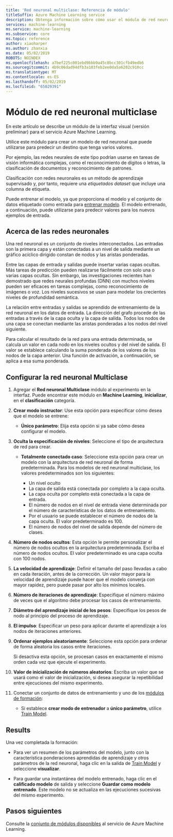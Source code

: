 ```yaml
---
title: 'Red neuronal multiclase: Referencia de módulo'
titleSuffix: Azure Machine Learning service
description: Obtenga información sobre cómo usar el módulo de red neuronal Multiclase en el servicio Azure Machine Learning para crear un modelo de red neuronal que puede utilizarse para predecir un destino que tenga varios valores.
services: machine-learning
ms.service: machine-learning
ms.subservice: core
ms.topic: reference
author: xiaoharper
ms.author: zhanxia
ms.date: 05/02/2019
ROBOTS: NOINDEX
ms.openlocfilehash: a7bef225c001ebd9bbb9a45c8bcc301cfb49edb6
ms.sourcegitcommit: 4b9c06dad94dfb3a103feb2ee0da5a6202c910cc
ms.translationtype: MT
ms.contentlocale: es-ES
ms.lasthandoff: 05/02/2019
ms.locfileid: "65029391"
---
```

# <a name="multiclass-neural-network-module"></a>Módulo de red neuronal multiclase

En este artículo se describe un módulo de la interfaz visual (versión preliminar) para el servicio Azure Machine Learning.

Utilice este módulo para crear un modelo de red neuronal que puede utilizarse para predecir un destino que tenga varios valores. 

Por ejemplo, las redes neurales de este tipo podrían usarse en tareas de visión informática complejas, como el reconocimiento de dígitos o letras, la clasificación de documentos y reconocimiento de patrones.

Clasificación con redes neuronales es un método de aprendizaje supervisado y, por tanto, requiere una *etiquetados dataset* que incluye una columna de etiqueta.

Puede entrenar el modelo, ya que proporciona el modelo y el conjunto de datos etiquetado como entrada para [entrenar modelo](./train-model.md). El modelo entrenado, a continuación, puede utilizarse para predecir valores para los nuevos ejemplos de entrada.  

## <a name="about-neural-networks"></a>Acerca de las redes neuronales

Una red neuronal es un conjunto de niveles interconectados. Las entradas son la primera capa y están conectadas a un nivel de salida mediante un gráfico acíclico dirigido constan de nodos y las aristas ponderadas.

Entre las capas de entrada y salidas puede insertar varias capas ocultas. Más tareas de predicción pueden realizarse fácilmente con solo una o varias capas ocultas. Sin embargo, las investigaciones recientes han demostrado que redes neurales profundas (DNN) con muchos niveles pueden ser eficaces en tareas complejas, como reconocimiento de imágenes o voz. Los niveles sucesivos se usan para modelar los crecientes niveles de profundidad semántica.

La relación entre entradas y salidas se aprendido de entrenamiento de la red neuronal en los datos de entrada. La dirección del grafo procede de las entradas a través de la capa oculta y la capa de salida. Todos los nodos de una capa se conectan mediante las aristas ponderadas a los nodos del nivel siguiente.

Para calcular el resultado de la red para una entrada determinada, se calcula un valor en cada nodo en los niveles ocultos y del nivel de salida. El valor se establece calculando la suma ponderada de los valores de los nodos de la capa anterior. Una función de activación, a continuación, se aplica a esa suma ponderada.

## <a name="configure-multiclass-neural-network"></a>Configurar la red neuronal Multiclase

1. Agregar el **Red neuronal Multiclase** módulo al experimento en la interfaz. Puede encontrar este módulo en **Machine Learning**, **inicializar**, en el **clasificación** categoría.

2. **Crear modo instructor**: Use esta opción para especificar cómo desea que el modelo se entrene:

    - **Único parámetro**: Elija esta opción si ya sabe cómo desea configurar el modelo.

    

3. **Oculta la especificación de niveles**: Seleccione el tipo de arquitectura de red para crear.

    - **Totalmente conectado caso**: Seleccione esta opción para crear un modelo con la arquitectura de red neuronal de forma predeterminada. Para los modelos de red neuronal multiclase, los valores predeterminados son los siguientes:

        - Un nivel oculto
        - La capa de salida está conectada por completo a la capa oculta.
        - La capa oculta por completo está conectada a la capa de entrada.
        - El número de nodos en el nivel de entrada viene determinada por el número de características de los datos de entrenamiento.
        - Por el usuario se puede establecer el número de nodos de la capa oculta. El valor predeterminado es 100.
        - El número de nodos del nivel de salida depende del número de clases.
  
   

5. **Número de nodos ocultos**: Esta opción le permite personalizar el número de nodos ocultos en la arquitectura predeterminada. Escriba el número de nodos ocultos. El valor predeterminado es una capa oculta con 100 nodos.

6. **La velocidad de aprendizaje**: Definir el tamaño del paso llevadas a cabo en cada iteración, antes de la corrección. Un valor mayor para la velocidad de aprendizaje puede hacer que el modelo converja con mayor rapidez, pero puede pasar por alto los mínimos locales.

7. **Número de iteraciones de aprendizaje**: Especifique el número máximo de veces que el algoritmo debe procesar los casos de entrenamiento.

8. **Diámetro del aprendizaje inicial de los pesos**: Especifique los pesos de nodo al principio del proceso de aprendizaje.

9. **El impulso**: Especificar un peso para aplicar durante el aprendizaje a los nodos de iteraciones anteriores.
  
11. **Ordenar ejemplos aleatoriamente**: Seleccione esta opción para ordenar de forma aleatoria los casos entre iteraciones.

    Si desactiva esta opción, se procesan casos en exactamente el mismo orden cada vez que ejecute el experimento.

12. **Valor de inicialización de números aleatorios**: Escriba un valor que se usará como el valor de inicialización, si desea asegurar la repetibilidad entre ejecuciones del mismo experimento.

14. Conectar un conjunto de datos de entrenamiento y uno de los [módulos de formación](module-reference.md): 

    - Si establece **crear modo de entrenador** a **único parámetro**, utilice [Train Model](train-model.md).  
  

## <a name="results"></a>Results

Una vez completada la formación:

- Para ver un resumen de los parámetros del modelo, junto con la característica ponderaciones aprendidas de aprendizaje y otros parámetros de la red neuronal, haga clic en la salida de [Train Model](./train-model.md) y seleccione **visualizar**.  

- Para guardar una instantánea del modelo entrenado, haga clic en el **calificado modelo** de salida y seleccione **Guardar como modelo entrenado**. Este modelo no se actualiza en las ejecuciones sucesivas del mismo experimento.


## <a name="next-steps"></a>Pasos siguientes

Consulte la [conjunto de módulos disponibles](module-reference.md) al servicio de Azure Machine Learning. 